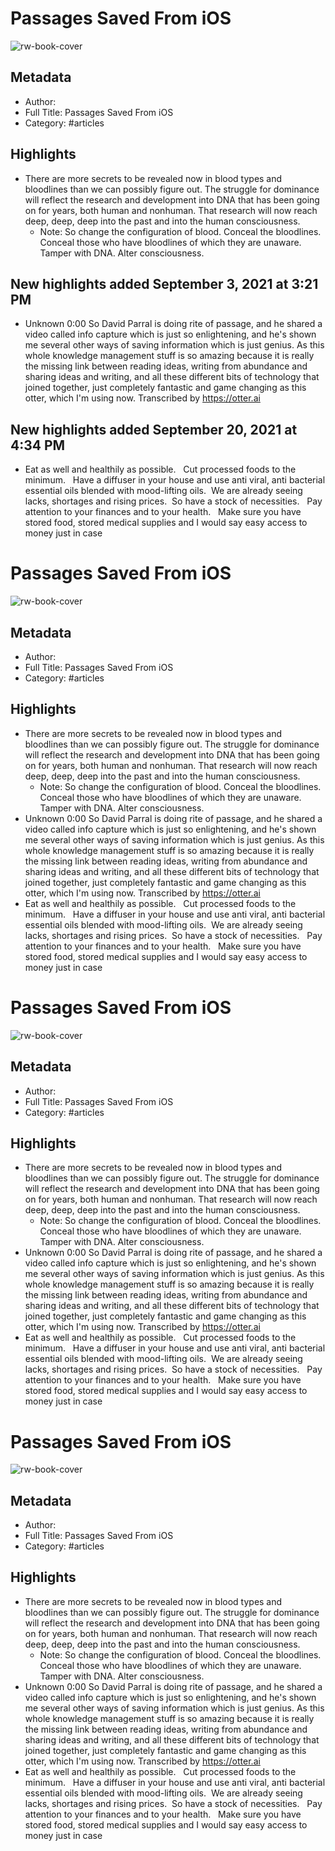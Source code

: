 # Passages Saved From iOS
![rw-book-cover](https://readwise-assets.s3.amazonaws.com/static/images/default-book-icon-4.11327a2af05a.png)

## Metadata
- Author: 
- Full Title: Passages Saved From iOS
- Category: #articles

## Highlights
- There are more secrets to be revealed now in blood types and bloodlines than we can possibly figure out. The struggle for dominance will reflect the research and development into DNA that has been going on for years, both human and nonhuman. That research will now reach deep, deep, deep into the past and into the human consciousness.
    - Note: So change the configuration of blood. Conceal the bloodlines. Conceal those who have bloodlines of which they are unaware. Tamper with DNA. Alter consciousness.
## New highlights added September 3, 2021 at 3:21 PM
- Unknown 0:00
  So David Parral is doing rite of passage, and he shared a video called info capture which is just so enlightening, and he's shown me several other ways of saving information which is just genius. As this whole knowledge management stuff is so amazing because it is really the missing link between reading ideas, writing from abundance and sharing ideas and writing, and all these different bits of technology that joined together, just completely fantastic and game changing as this otter, which I'm using now.
  Transcribed by https://otter.ai
## New highlights added September 20, 2021 at 4:34 PM
- Eat as well and healthily as possible.   Cut processed foods to the minimum.   Have a diffuser in your house and use anti viral, anti bacterial essential oils blended with mood-lifting oils.  We are already seeing lacks, shortages and rising prices.  So have a stock of necessities.   Pay attention to your finances and to your health.   Make sure you have stored food, stored medical supplies and I would say easy access to money just in case
# Passages Saved From iOS

![rw-book-cover](https://readwise-assets.s3.amazonaws.com/static/images/default-book-icon-4.11327a2af05a.png)

## Metadata
- Author: 
- Full Title: Passages Saved From iOS
- Category: #articles

## Highlights
- There are more secrets to be revealed now in blood types and bloodlines than we can possibly figure out. The struggle for dominance will reflect the research and development into DNA that has been going on for years, both human and nonhuman. That research will now reach deep, deep, deep into the past and into the human consciousness.
    - Note: So change the configuration of blood. Conceal the bloodlines. Conceal those who have bloodlines of which they are unaware. Tamper with DNA. Alter consciousness.
- Unknown 0:00
  So David Parral is doing rite of passage, and he shared a video called info capture which is just so enlightening, and he's shown me several other ways of saving information which is just genius. As this whole knowledge management stuff is so amazing because it is really the missing link between reading ideas, writing from abundance and sharing ideas and writing, and all these different bits of technology that joined together, just completely fantastic and game changing as this otter, which I'm using now.
  Transcribed by https://otter.ai
- Eat as well and healthily as possible.   Cut processed foods to the minimum.   Have a diffuser in your house and use anti viral, anti bacterial essential oils blended with mood-lifting oils.  We are already seeing lacks, shortages and rising prices.  So have a stock of necessities.   Pay attention to your finances and to your health.   Make sure you have stored food, stored medical supplies and I would say easy access to money just in case
# Passages Saved From iOS

![rw-book-cover](https://readwise-assets.s3.amazonaws.com/static/images/default-book-icon-4.11327a2af05a.png)

## Metadata
- Author: 
- Full Title: Passages Saved From iOS
- Category: #articles

## Highlights
- There are more secrets to be revealed now in blood types and bloodlines than we can possibly figure out. The struggle for dominance will reflect the research and development into DNA that has been going on for years, both human and nonhuman. That research will now reach deep, deep, deep into the past and into the human consciousness.
    - Note: So change the configuration of blood. Conceal the bloodlines. Conceal those who have bloodlines of which they are unaware. Tamper with DNA. Alter consciousness.
- Unknown 0:00
  So David Parral is doing rite of passage, and he shared a video called info capture which is just so enlightening, and he's shown me several other ways of saving information which is just genius. As this whole knowledge management stuff is so amazing because it is really the missing link between reading ideas, writing from abundance and sharing ideas and writing, and all these different bits of technology that joined together, just completely fantastic and game changing as this otter, which I'm using now.
  Transcribed by https://otter.ai
- Eat as well and healthily as possible.   Cut processed foods to the minimum.   Have a diffuser in your house and use anti viral, anti bacterial essential oils blended with mood-lifting oils.  We are already seeing lacks, shortages and rising prices.  So have a stock of necessities.   Pay attention to your finances and to your health.   Make sure you have stored food, stored medical supplies and I would say easy access to money just in case
# Passages Saved From iOS

![rw-book-cover](https://readwise-assets.s3.amazonaws.com/static/images/default-book-icon-4.11327a2af05a.png)

## Metadata
- Author: 
- Full Title: Passages Saved From iOS
- Category: #articles

## Highlights
- There are more secrets to be revealed now in blood types and bloodlines than we can possibly figure out. The struggle for dominance will reflect the research and development into DNA that has been going on for years, both human and nonhuman. That research will now reach deep, deep, deep into the past and into the human consciousness.
    - Note: So change the configuration of blood. Conceal the bloodlines. Conceal those who have bloodlines of which they are unaware. Tamper with DNA. Alter consciousness.
- Unknown 0:00
  So David Parral is doing rite of passage, and he shared a video called info capture which is just so enlightening, and he's shown me several other ways of saving information which is just genius. As this whole knowledge management stuff is so amazing because it is really the missing link between reading ideas, writing from abundance and sharing ideas and writing, and all these different bits of technology that joined together, just completely fantastic and game changing as this otter, which I'm using now.
  Transcribed by https://otter.ai
- Eat as well and healthily as possible.   Cut processed foods to the minimum.   Have a diffuser in your house and use anti viral, anti bacterial essential oils blended with mood-lifting oils.  We are already seeing lacks, shortages and rising prices.  So have a stock of necessities.   Pay attention to your finances and to your health.   Make sure you have stored food, stored medical supplies and I would say easy access to money just in case
